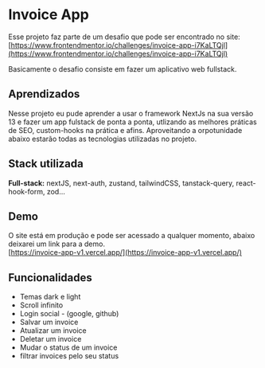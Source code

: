 
# Invoice App

Esse projeto faz parte de um desafio que pode ser encontrado no site: [https://www.frontendmentor.io/challenges/invoice-app-i7KaLTQjl](https://www.frontendmentor.io/challenges/invoice-app-i7KaLTQjl)

Basicamente o desafio consiste em fazer um aplicativo web fullstack.
## Aprendizados

Nesse projeto eu pude aprender a usar o framework NextJs na sua versão 13 e fazer um app fulstack de ponta a ponta, utlizando as melhores práticas de SEO, custom-hooks na prática e afins. Aproveitando a orpotunidade abaixo estarão todas as tecnologias utilizadas no projeto.

## Stack utilizada

**Full-stack:** nextJS, next-auth, zustand, tailwindCSS, tanstack-query, react-hook-form, zod...



## Demo

O site está em produção e pode ser acessado a qualquer momento, abaixo deixarei um link para a demo.
<br/>
[https://invoice-app-v1.vercel.app/](https://invoice-app-v1.vercel.app/)

## Funcionalidades

- Temas dark e light
- Scroll infinito
- Login social - (google, github)
- Salvar um invoice
- Atualizar um invoice
- Deletar um invoice
- Mudar o status de um invoice
- filtrar invoices pelo seu status



